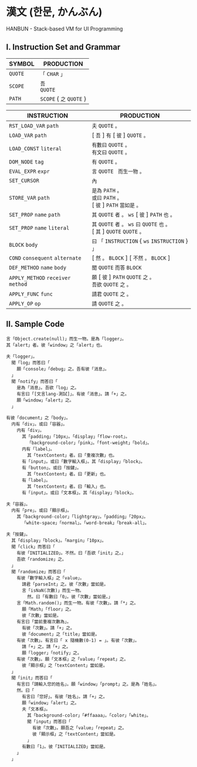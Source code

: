 # 漢文 (한문, かんぶん)
HANBUN - Stack-based VM for UI Programming

## I. Instruction Set and Grammar

| SYMBOL | PRODUCTION           |
| ------ | -------------------- |
| `QUOTE`  | `「` `CHAR` `」`       |
| `SCOPE`  | `吾` <br> `QUOTE`      |
| `PATH`   | `SCOPE` { `之` `QUOTE` } |

| INSTRUCTION                      | PRODUCTION                                                                    |
| -------------------------------- | ----------------------------------------------------------------------------- |
| `RST_LOAD_VAR` `path`              | `夫` `QUOTE` `。`                                                               |
| `LOAD_VAR` `path`                  | [ `吾` ] `有` [ `彼` ] `QUOTE` `。`                                             |
| `LOAD_CONST` `literal`             | `有數曰` `QUOTE` `。` <br> `有文曰` `QUOTE` `。`                                  |
| `DOM_NODE` `tag`                   | `有` `QUOTE` `。`                                                               |
| `EVAL_EXPR` `expr`                 | `言` `QUOTE` ` 而生一物` `。`                                                   |
| `SET_CURSOR`                       | `內`                                                                          |
| `STORE_VAR` `path`                 | `是為` `PATH` `。` <br> `或曰` `PATH` `。`<br> [ `彼` ] `PATH` `當如是` `。`          |
| `SET_PROP` `name` `path`           | `其` `QUOTE` `者` `。` `ws` [ `彼` ] `PATH` `也` `。`                             |
| `SET_PROP` `name` `literal`        | `其` `QUOTE` `者` `。` `ws` `曰` `QUOTE` `也` `。` <br> [ `其` ] `QUOTE` `QUOTE` `。` |
| `BLOCK` `body`                     | `曰` `「` `INSTRUCTION` { `ws` `INSTRUCTION` } `」`                               |
| `COND` `consequent` `alternate`    | [ `然` `。` `BLOCK` ] [ `不然` `。` `BLOCK` ]                                     |
| `DEF_METHOD` `name` `body`         | `聞` `QUOTE` `而答` `BLOCK`                                                       |
| `APPLY_METHOD` `receiver` `method` | `願` [ `彼` ] `PATH` `QUOTE` `之` `。` <br> `吾欲` `QUOTE` `之` `。`                |
| `APPLY_FUNC` `func`                | `請君` `QUOTE` `之` `。`                                                        |
| `APPLY_OP` `op`                    | `請` `QUOTE` `之` `。`                                                          |

## II. Sample Code

```
言「Object.create(null)」而生一物。是為「logger」。
其「alert」者。彼「window」之「alert」也。

夫「logger」。
  聞「log」而答曰「
    願「console」「debug」之。吾有彼「消息」。
  」
  聞「notify」而答曰「
    是為「消息」。吾欲「log」之。
    有言曰「[文言lang-測試]」。有彼「消息」。請「+」之。
    願「window」「alert」之。
  」

有彼「document」之「body」。
  内有「div」。或曰「容器」。
    内有「div」。
      其「padding」「10px」。「display」「flow-root」。
        「background-color」「pink」。「font-weight」「bold」。
      内有「label」。
        其「textContent」者。曰「重複次數」也。
      有「input」。或曰「數字輸入框」。其「display」「block」。
      有「button」。或曰「按鍵」。
        其「textContent」者。曰「更新」也。
      有「label」。
        其「textContent」者。曰「輸入」也。
      有「input」。或曰「文本框」。其「display」「block」。

夫「容器」。
  内有「pre」。或曰「顯示框」。
    其「background-color」「lightgray」。「padding」「20px」。
      「white-space」「normal」。「word-break」「break-all」。

夫「按鍵」。
  其「display」「block」。「margin」「10px」。
  聞「click」而答曰「
    有彼「INITIALIZED」。不然。曰「吾欲「init」之。」
    吾欲「randomize」之。
  」
  聞「randomize」而答曰「
    有彼「數字輸入框」之「value」。
      請君「parseInt」之。彼「次數」當如是。
      言「isNaN(次數)」而生一物。
        然。曰「有數曰「0」。彼「次數」當如是。」
    言「Math.random()」而生一物。有彼「次數」。請「*」之。
      願「Math」「floor」之。
      彼「次數」當如是。
    有言曰「當前重複次數為」。
      有彼「次數」。請「+」之。
      彼「document」之「title」當如是。
    有彼「次數」。有言曰「 x 隨機數(0-1) = 」。有彼「次數」。
      請「+」之。請「+」之。
      願「logger」「notify」之。
    有彼「次數」。願「文本框」之「value」「repeat」之。
      彼「顯示框」之「textContent」當如是。
  」
  聞「init」而答曰「
    有言曰「請輸入您的姓名」。願「window」「prompt」之。是為「姓名」。
    然。曰「
      有言曰「您好」。有彼「姓名」。請「+」之。
      願「window」「alert」之。
      夫「文本框」。
        其「background-color」「#ffaaaa」。「color」「white」。
        聞「input」而答曰「
          有彼「次數」。願吾之「value」「repeat」之。
          彼「顯示框」之「textContent」當如是。
        」
      有數曰「1」。彼「INITIALIZED」當如是。
    」
  」
```

